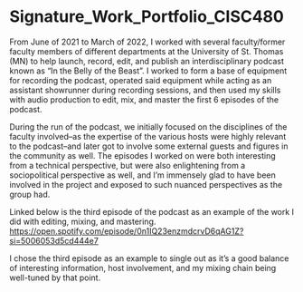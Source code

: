 # Signature_Work_Portfolio_CISC480

From June of 2021 to March of 2022, I worked with several faculty/former faculty members of different departments at the University of St. Thomas (MN) to help launch, record, edit, and publish an interdisciplinary podcast known as “In the Belly of the Beast”. I worked to form a base of equipment for recording the podcast, operated said equipment while acting as an assistant showrunner during recording sessions, and then used my skills with audio production to edit, mix, and master the first 6 episodes of the podcast. 

During the run of the podcast, we initially focused on the disciplines of the faculty involved–as the expertise of the various hosts were highly relevant to the podcast–and later got to involve some external guests and figures in the community as well. The episodes I worked on were both interesting from a technical perspective, but were also enlightening from a sociopolitical perspective as well, and I’m immensely glad to have been involved in the project and exposed to such nuanced perspectives as the group had. 

Linked below is the third episode of the podcast as an example of the work I did with editing, mixing, and mastering. 
https://open.spotify.com/episode/0n1IQ23enzmdcrvD6qAG1Z?si=5006053d5cd444e7

I chose the third episode as an example to single out as it’s a good balance of interesting information, host involvement, and my mixing chain being well-tuned by that point.

